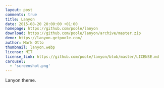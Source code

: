 ```yaml
---
layout: post
comments: true
title: Lanyon
date: 2015-08-20 20:00:00 +01:00
homepage: https://github.com/poole/lanyon
download: https://github.com/poole/lanyon/archive/master.zip
demo: https://lanyon.getpoole.com/
author: Mark Otto
thumbnail: lanyon.webp
license: MIT
license_link: https://github.com/poole/lanyon/blob/master/LICENSE.md
carousel:
  - 'screenshot.png'
---
```


Lanyon theme.
